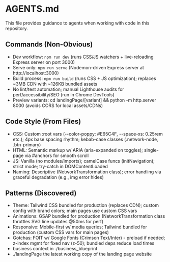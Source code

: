 # AGENTS.md

This file provides guidance to agents when working with code in this repository.

## Commands (Non-Obvious)
- Dev workflow: `npm run dev` (runs CSS/JS watchers + live-reloading Express server on port 3000)
- Serve only: `npm run serve` (Nodemon-driven Express server at http://localhost:3000)
- Build process: `npm run build` (runs CSS + JS optimization); replaces ~3MB CDN with ~126KB bundled assets
- No lint/test automation; manual Lighthouse audits for perf/accessibility/SEO (run in Chrome DevTools)
- Preview variants: cd landingPage/[variant] && python -m http.server 8000 (avoids CORS for local assets/CDNs)

## Code Style (From Files)
- CSS: Custom :root vars (--color-poppy: #E65C4F, --space-xs: 0.25rem etc.); 4px base spacing rhythm; kebab-case classes (.network-node, .btn-primary)
- HTML: Semantic markup w/ ARIA (aria-expanded on toggles); single-page via #anchors for smooth scroll
- JS: Vanilla (no modules/imports); camelCase funcs (initNavigation); strict mode; try-catch in DOMContentLoaded
- Naming: Descriptive (NetworkTransformation class); error handling via graceful degradation (e.g., img error hides)

## Patterns (Discovered)
- Theme: Tailwind CSS bundled for production (replaces CDN); custom config with brand colors; main pages use custom CSS vars
- Animations: GSAP bundled for production (NetworkTransformation class throttles SVG line updates @50ms for perf)
- Responsive: Mobile-first w/ media queries; Tailwind bundled for production (custom CSS vars for main pages)
- Gotchas: FOIT w/ Google Fonts (Crimson Text/Inter) - preload if needed; z-index mgmt for fixed nav (z-50); bundled deps reduce load times
- business context in ./business_blueprint
- ./landingPage the latest working copy of the landing page website
